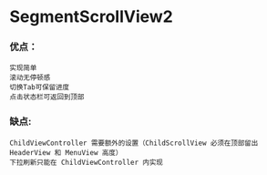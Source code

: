 # SegmentScrollView2
### 优点：

    实现简单
    滚动无停顿感
    切换Tab可保留进度
    点击状态栏可返回到顶部

### 缺点:
    ChildViewController 需要额外的设置（ChildScrollView 必须在顶部留出 HeaderView 和 MenuView 高度）
    下拉刷新只能在 ChildViewController 内实现
